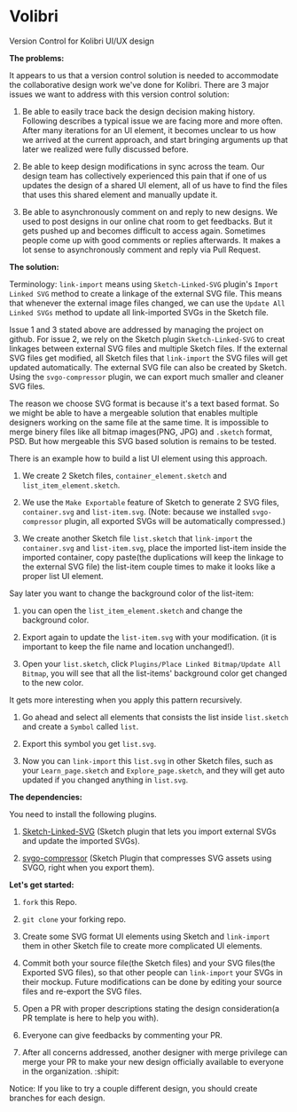 # Volibri
Version Control for Kolibri UI/UX design


**The problems:**

It appears to us that a version control solution is needed to accommodate the collaborative design work we've done for Kolibri.
There are 3 major issues we want to address with this version control solution:

1. Be able to easily trace back the design decision making history. Following describes a typical issue we are facing more and more often. After many iterations for an UI element, it becomes unclear to us how we arrived at the current approach, and start bringing arguments up that later we realized were fully discussed before.

2. Be able to keep design modifications in sync across the team. Our design team has collectively experienced this pain that if one of us updates the design of a shared UI element, all of us have to find the files that uses this shared element and manually update it.

3. Be able to asynchronously comment on and reply to new designs. We used to post designs in our online chat room to get feedbacks. But it gets pushed up and becomes difficult to access again. Sometimes people come up with good comments or replies afterwards. It makes a lot sense to asynchronously comment and reply via Pull Request.

**The solution:**

Terminology: `link-import` means using `Sketch-Linked-SVG` plugin's `Import Linked SVG` method to create a linkage of the external SVG file. This means that whenever the external image files changed, we can use the `Update All Linked SVGs` method to update all link-imported SVGs in the Sketch file.

Issue 1 and 3 stated above are addressed by managing the project on github. 
For issue 2, we rely on the Sketch plugin `Sketch-Linked-SVG` to creat linkages between external SVG files and multiple Sketch files. If the external SVG files get modified, all Sketch files that `link-import` the SVG files will get updated automatically. The external SVG file can also be created by Sketch. Using the `svgo-compressor` plugin, we can export much smaller and cleaner SVG files.

The reason we choose SVG format is because it's a text based format. So we might be able to have a mergeable solution that enables multiple designers working on the same file at the same time. It is impossible to merge binery files like all bitmap images(PNG, JPG) and `.sketch` format, PSD. But how mergeable this SVG based solution is remains to be tested.

There is an example how to build a list UI element using this approach.

1. We create 2 Sketch files, `container_element.sketch` and `list_item_element.sketch`.

2. We use the `Make Exportable` feature of Sketch to generate 2 SVG files, `container.svg` and `list-item.svg`. (Note: because we installed `svgo-compressor` plugin, all exported SVGs will be automatically compressed.)

3. We create another Sketch file `list.sketch` that `link-import` the `container.svg` and `list-item.svg`, place the imported list-item inside the imported container, copy paste(the duplications will keep the linkage to the external SVG file) the list-item couple times to make it looks like a proper list UI element.

Say later you want to change the background color of the list-item: 

1. you can open the `list_item_element.sketch` and change the background color. 

2. Export again to update the `list-item.svg` with your modification. (it is important to keep the file name and location unchanged!). 

3. Open your `list.sketch`, click `Plugins/Place Linked Bitmap/Update All Bitmap`, you will see that all the list-items' background color get changed to the new color.

It gets more interesting when you apply this pattern recursively. 

1. Go ahead and select all elements that consists the list inside `list.sketch` and create a `Symbol` called `list`. 

2. Export this symbol you get `list.svg`. 

3. Now you can `link-import` this `list.svg` in other Sketch files, such as your `Learn_page.sketch` and `Explore_page.sketch`, and they will get auto updated if you changed anything in `list.svg`.

**The dependencies:**

You need to install the following plugins.

1. [Sketch-Linked-SVG](https://github.com/66eli77/Sketch-Linked-SVG#import-linked-svg) (Sketch plugin that lets you import external SVGs and update the imported SVGs).

2. [svgo-compressor](https://github.com/BohemianCoding/svgo-compressor) (Sketch Plugin that compresses SVG assets using SVGO, right when you export them).

**Let's get started:**

1. `fork` this Repo.

2. `git clone` your forking repo.

3. Create some SVG format UI elements using Sketch and `link-import` them in other Sketch file to create more complicated UI elements.

4. Commit both your source file(the Sketch files) and your SVG files(the Exported SVG files), so that other people can `link-import` your SVGs in their mockup. Future modifications can be done by editing your source files and re-export the SVG files.

5. Open a PR with proper descriptions stating the design consideration(a PR template is here to help you with).

6. Everyone can give feedbacks by commenting your PR.

7. After all concerns addressed, another designer with merge privilege can merge your PR to make your new design officially available to everyone in the organization. :shipit:

Notice: If you like to try a couple different design, you should create branches for each design.
